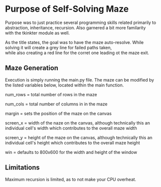 # Purpose of Self-Solving Maze  
Purpose was to just practice several programming skills related primarily to abstraction, inheritance, recursion. Also garnered a bit more familarity  
with the tkinkter module as well.  

As the title states, the goal was to have the maze auto-resolve. While solving it will create a grey line for failed paths taken,  
while also creating a red line for the corret one leading ot the maze exit.

## Maze Generation
Execution is simply running the main.py file. The maze can be modified by the listed variables below, located within the main function.

num_rows = total number of rows in the maze  

num_cols = total number of columns in in the maze  

margin = sets the position of the maze on the canvas  

screen_x = width of the naze on the canvas, although technically this an individual cell's width which contributes to the overall maze width  

screen_y = height of the maze on the canvas, although technically this an individual cell's height which contributes to the overall maze height  

win = defaults to 800x600 for the width and height of the window  

## Limitations
Maximum recursion is limited, as to not make your CPU overheat.  